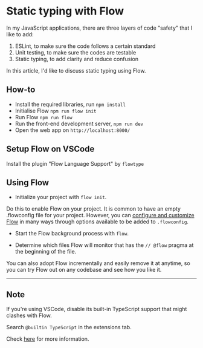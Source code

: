 # Static typing with Flow

In my JavaScript applications, there are three layers of code "safety" that I like to add:

1. ESLint, to make sure the code follows a certain standard
2. Unit testing, to make sure the codes are testable
3. Static typing, to add clarity and reduce confusion

In this article, I'd like to discuss static typing using Flow.

## How-to

* Install the required libraries, run `npm install`
* Initialise Flow `npm run flow init`
* Run Flow `npm run flow`
* Run the front-end development server, `npm run dev`
* Open the web app on `http://localhost:8000/`

## Setup Flow on VSCode

Install the plugin "Flow Language Support" by `flowtype`

## Using Flow

* Initialize your project with `flow init`.

Do this to enable Flow on your project. It is common to have an empty .flowconfig file for your project. However, you can [configure and customize Flow](https://flow.org/en/docs/config/) in many ways through options available to be added to `.flowconfig`.

* Start the Flow background process with `flow`.

* Determine which files Flow will monitor that has the `// @flow` pragma at the beginning of the file.

You can also adopt Flow incrementally and easily remove it at anytime, so you can try Flow out on any codebase and see how you like it.

---

## Note

If you're using VSCode, disable its built-in TypeScript support that might clashes with Flow.

Search `@builtin TypeScript` in the extensions tab.

Check [here](https://github.com/flowtype/flow-for-vscode#setup) for more information.